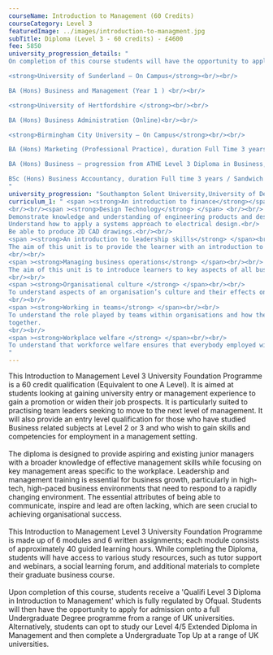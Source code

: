 ```yaml
---
courseName: Introduction to Management (60 Credits)
courseCategory: Level 3
featuredImage: ../images/introduction-to-managment.jpg
subTitle: Diploma (Level 3 - 60 credits) - £4600
fee: 5850
university_progression_details: "
On completion of this course students will have the opportunity to apply for admission onto a full BA Degree programme from a range of UK universities. Alternatively students can opt to study our Level 4/5 Extended Diploma in Management and then go on to complete a BA Top Up at a range of UK universities.<br/><br/>

<strong>University of Sunderland – On Campus</strong><br/><br/>

BA (Hons) Business and Management (Year 1 ) <br/><br/>

<strong>University of Hertfordshire </strong><br/><br/>

BA (Hons) Business Administration (Online)<br/><br/>

<strong>Birmingham City University – On Campus</strong><br/><br/>

BA (Hons) Marketing (Professional Practice), duration Full Time 3 years<br/><br/>

BA (Hons) Business – progression from ATHE Level 3 Diploma in Business, duration Full time 3 years / Sandwich 4 years<br/><br/>

BSc (Hons) Business Accountancy, duration Full time 3 years / Sandwich 4 years
"
university_progression: "Southampton Solent University,University of Derby,University of Lincoln,University of Central Lancashire (UCLan)"
curriculum_1: " <span ><strong>An introduction to finance</strong></span> <br/><br/> This unit introduces learners to practical accounting and financial reporting techniques used by managers in business organisations.
<br/><br/><span ><strong>Design Technology</strong> </span> <br/><br/>
Demonstrate knowledge and understanding of engineering products and design.<br/>
Understand how to apply a systems approach to electrical design.<br/>
Be able to produce 2D CAD drawings.<br/><br/>
<span ><strong>An introduction to leadership skills</strong> </span><br/><br/>
The aim of this unit is to provide the learner with an introduction to leadership skills, and how they can be identified and developed, and to show the importance of providing motivation for others.
<br/><br/>
<span ><strong>Managing business operations</strong> </span><br/><br/>
The aim of this unit is to introduce learners to key aspects of all businesses and how they operate within the wider business environment, as well as internally. Operational control and the provision of best practice and sound policy will be shown to facilitate organisational excellence.
<br/><br/>
<span ><strong>Organisational culture </strong> </span><br/><br/>
To understand aspects of an organisation’s culture and their effects on its activities and its management, as well as the significance of an ethical business approach.
<br/><br/>
<span ><strong>Working in teams</strong> </span><br/><br/>
To understand the role played by teams within organisations and how the human elements interact. The unit also examines the value of team and group working, and how these are formed and work
together.
<br/><br/>
<span ><strong>Workplace welfare </strong> </span><br/><br/>
To understand that workforce welfare ensures that everybody employed within the organisation is valued and that there are benefits to be gained from being part of the organisation.
"
---
```

This Introduction to Management Level 3 University Foundation Programme is a 60 credit qualification (Equivalent to one A Level). It is aimed at students looking at gaining university entry or management experience to gain a promotion or widen their job prospects. It is particularly suited to practising team leaders seeking to move to the next level of management. It will also provide an entry level qualification for those who have studied Business related subjects at Level 2 or 3 and who wish to gain skills and competencies for employment in a management setting.
<br/><br/>
The diploma is designed to provide aspiring and existing junior managers with a broader knowledge of effective management skills while focusing on key management areas specific to the workplace. Leadership and management training is essential for business growth, particularly in high-tech, high-paced business environments that need to respond to a rapidly changing environment. The essential attributes of being able to communicate, inspire and lead are often lacking, which are seen crucial to achieving organisational success.
<br/><br/>
This Introduction to Management Level 3 University Foundation Programme is made up of 6 modules and 6 written assignments; each module consists of approximately 40 guided learning hours. While completing the Diploma, students will have access to various study resources, such as tutor support and webinars, a social learning forum, and additional materials to complete their graduate business course.
<br/><br/>
Upon completion of this course, students receive a 'Qualifi Level 3 Diploma in Introduction to Management' which is fully regulated by Ofqual. Students will then have the opportunity to apply for admission onto a full Undergraduate Degree programme from a range of UK universities. Alternatively, students can opt to study our Level 4/5 Extended Diploma in Management and then complete a Undergraduate Top Up at a range of UK universities.